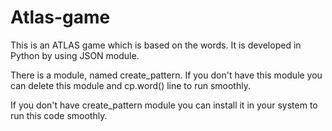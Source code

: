 # Atlas-game

This is an ATLAS game which is based on the words. It is developed in Python by using JSON module. 

There is a module, named create_pattern. If you don't have this module you can delete this module and cp.word() line to run smoothly. 

If you don't have create_pattern module you can install it in your system to run this code smoothly. 
